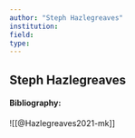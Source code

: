 ```yaml
---
author: "Steph Hazlegreaves"
institution:
field:
type:
---
```


## Steph Hazlegreaves
#### Bibliography:

![[@Hazlegreaves2021-mk]]